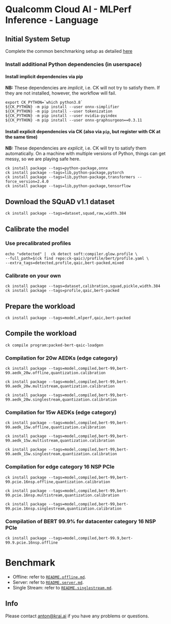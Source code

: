 # Qualcomm Cloud AI - MLPerf Inference - Language

## Initial System Setup

Complete the common benchmarking setup as detailed [here](https://github.com/krai/ck-qaic/blob/main/program/README.md)


### Install additional Python dependencies (in userspace)

#### Install implicit dependencies via pip

**NB:** These dependencies are _implicit_, i.e. CK will not try to satisfy them. If they are not installed, however, the workflow will fail.

```
export CK_PYTHON=`which python3.8`
${CK_PYTHON} -m pip install --user onnx-simplifier
${CK_PYTHON} -m pip install --user tokenization
${CK_PYTHON} -m pip install --user nvidia-pyindex
${CK_PYTHON} -m pip install --user onnx-graphsurgeon==0.3.11
```

#### Install explicit dependencies via CK (also via `pip`, but register with CK at the same time)

**NB:** These dependencies are _explicit_, i.e. CK will try to satisfy them automatically. On a machine with multiple versions of Python, things can get messy, so we are playing safe here.

```
ck install package --tags=python-package,onnx
ck install package --tags=lib,python-package,pytorch
ck install package --tags=lib,python-package,transformers --force_version=2.4.0
ck install package --tags=lib,python-package,tensorflow
```

<a name="prepare_squad_download"></a>
##  Download the SQuAD v1.1 dataset

```
ck install package --tags=dataset,squad,raw,width.384
```

<a name="prepare_workload_calibrate"></a>
## Calibrate the model

### Use precalibrated profiles

```
echo "vdetected" |  ck detect soft:compiler.glow.profile \
--full_path=$(ck find repo:ck-qaic)/profile/bert/profile.yaml \
--extra_tags=detected,profile,qaic,bert-packed,mixed
```

### Calibrate on your own

```
ck install package --tags=dataset,calibration,squad,pickle,width.384
ck install package --tags=profile,qaic,bert-packed
```

<a name="prepare_bert_workload"></a>
##  Prepare the workload

```
ck install package --tags=model,mlperf,qaic,bert-packed
```

<a name="prepare_workload_compile"></a>
## Compile the workload

```
ck compile program:packed-bert-qaic-loadgen
```

### Compilation for 20w AEDKs (edge category)

```
ck install package --tags=model,compiled,bert-99,bert-99.aedk_20w.offline,quantization.calibration
```
```
ck install package --tags=model,compiled,bert-99,bert-99.aedk_20w.multistream,quantization.calibration
```
```
ck install package --tags=model,compiled,bert-99,bert-99.aedk_20w.singlestream,quantization.calibration

```

### Compilation for 15w AEDKs (edge category)

```
ck install package --tags=model,compiled,bert-99,bert-99.aedk_15w.offline,quantization.calibration
```
```
ck install package --tags=model,compiled,bert-99,bert-99.aedk_15w.multistream,quantization.calibration
```
```
ck install package --tags=model,compiled,bert-99,bert-99.aedk_15w.singlestream,quantization.calibration
```

### Compilation for edge category 16 NSP PCIe

```
ck install package --tags=model,compiled,bert-99,bert-99.pcie.16nsp.offline,quantization.calibration
```
```
ck install package --tags=model,compiled,bert-99,bert-99.pcie.16nsp.multistream,quantization.calibration
```
```
ck install package --tags=model,compiled,bert-99,bert-99.pcie.16nsp.singlestream,quantization.calibration
```

### Compilation of BERT 99.9% for datacenter category 16 NSP PCIe

```
ck install package --tags=model,compiled,bert-99.9,bert-99.9.pcie.16nsp.offline
```


# Benchmark

- Offline: refer to [`README.offline.md`](https://github.com/krai/ck-qaic/blob/main/program/packed-bert-qaic-loadgen/README.offline.md).
- Server: refer to [`README.server.md`](https://github.com/krai/ck-qaic/blob/main/program/packed-bert-qaic-loadgen/README.server.md).
- Single Stream: refer to [`README.singlestream.md`](https://github.com/krai/ck-qaic/blob/main/program/packed-bert-qaic-loadgen/README.singlestream.md).

## Info

Please contact anton@krai.ai if you have any problems or questions.
